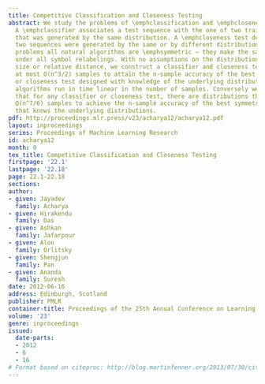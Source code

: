 ```yaml
---
title: Competitive Classification and Closeness Testing
abstract: We study the problems of \emphclassification and \emphcloseness testing.
  A \emphclassifier associates a test sequence with the one of two training sequences
  that was generated by the same distribution. A \emphcloseness test determines whether
  two sequences were generated by the same or by different distributions. For both
  problems all natural algorithms are \emphsymmetric – they make the same decision
  under all symbol relabelings. With no assumptions on the distributions’ support
  size or relative distance, we construct a classifier and closeness test that require
  at most O(n^3/2) samples to attain the n-sample accuracy of the best symmetric classifier
  or closeness test designed with knowledge of the underlying distributions. Both
  algorithms run in time linear in the number of samples. Conversely we also show
  that for any classifier or closeness test, there are distributions that require
  Ω(n^7/6) samples to achieve the n-sample accuracy of the best symmetric algorithm
  that knows the underlying distributions.
pdf: http://proceedings.mlr.press/v23/acharya12/acharya12.pdf
layout: inproceedings
series: Proceedings of Machine Learning Research
id: acharya12
month: 0
tex_title: Competitive Classification and Closeness Testing
firstpage: '22.1'
lastpage: '22.18'
page: 22.1-22.18
sections: 
author:
- given: Jayadev
  family: Acharya
- given: Hirakendu
  family: Das
- given: Ashkan
  family: Jafarpour
- given: Alon
  family: Orlitsky
- given: Shengjun
  family: Pan
- given: Ananda
  family: Suresh
date: 2012-06-16
address: Edinburgh, Scotland
publisher: PMLR
container-title: Proceedings of the 25th Annual Conference on Learning Theory
volume: '23'
genre: inproceedings
issued:
  date-parts:
  - 2012
  - 6
  - 16
# Format based on citeproc: http://blog.martinfenner.org/2013/07/30/citeproc-yaml-for-bibliographies/
---
```

